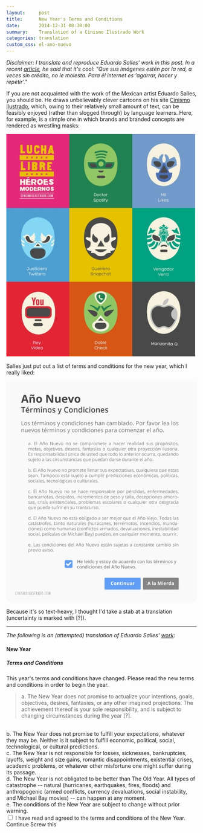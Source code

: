 ```yaml
---
layout:     post
title:      New Year's Terms and Conditions
date:       2014-12-31 08:30:00
summary:    Translation of a Cinismo Ilustrado Work
categories: translation
custom_css: el-ano-nuevo
---
```


_Disclaimer: I translate and reproduce Eduardo Salles' work in this post. In a recent [article](http://cultura.elpais.com/cultura/2014/11/28/actualidad/1417138258_495568.html), he said that it's cool: "Que sus imágenes estén por la red, a veces sin crédito, no le molesta. Para él internet es 'agarrar, hacer y repetir'."_

If you are not acquainted with the work of the Mexican artist Eduardo Salles, you should be. He draws unbelievably clever cartoons on his site [Cinismo Ilustrado](http://cinismoilustrado.com/), which, owing to their relatively small amount of text, can be feasibly enjoyed (rather than slogged through) by language learners. Here, for example, is a simple one in which brands and branded concepts are rendered as wrestling masks:

![sundays](/images/heroes.jpg)

Salles just put out a list of terms and conditions for the new year, which I really liked:

![terms and conditions](/images/terms-and-conditions.jpg)

Because it's so text-heavy, I thought I'd take a stab at a translation (uncertainty is marked with [?]).

---

_The following is an (attempted) translation of Eduardo Salles' [work](http://cinismoilustrado.com/image/106620128073)_:

#### New Year

##### Terms and Conditions

This year's terms and conditions have changed. Please read the new terms and conditions in order to begin the year.

> a. The New Year does not promise to actualize your intentions, goals, objectives, desires, fantasies, or any other imagined projections. The achievement thereof is your sole responsibility, and is subject to changing circumstances during the year [?].  
<br/>
b. The New Year does not promise to fulfill your expectations, whatever they may be. Neither is it subject to fulfill economic, political, social, technological, or cultural predictions.  
<br/>
c. The New Year is not responsible for losses, sicknesses, bankruptcies, layoffs, weight and size gains, romantic disappointments, existential crises, academic problems, or whatever other misfortune one might suffer during its passage.  
<br/>
d. The New Year is not obligated to be better than The Old Year. All types of catastrophe -- natural (hurricanes, earthquakes, fires, floods) and anthropogenic (armed conflicts, currency devaluations, social instability, and Michael Bay movies) -- can happen at any moment.  
<br/>
e. The conditions of the New Year are subject to change without prior warning.

<form class="new-year-terms">
  <div class="right">
    <input type="checkbox" name="terms">
    <label name="terms">
      I have read and agreed to the terms and conditions of the New Year.
    </label>
  </div>
  <div class="clearfix"></div>
  <div class="right">
    <a class="button"> Continue </a>
    <a class="button"> Screw this </a>
  </div>
  <div class="clearfix">
  </div>
</form>